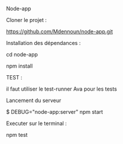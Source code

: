 Node-app

Cloner le projet :

  https://github.com/Mdennoun/node-app.git

Installation des dépendances :

  cd node-app

  npm install


TEST :

il faut utiliser le test-runner Ava pour les tests

Lancement du serveur

$ DEBUG="node-app:server" npm start

Executer sur le terminal :

  npm test
